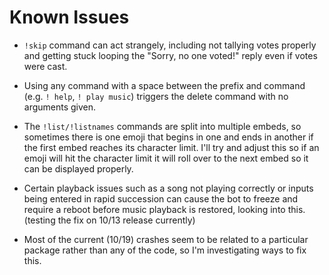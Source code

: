 # Known Issues

- `!skip` command can act strangely, including not tallying votes properly and getting stuck looping the "Sorry, no one voted!" reply even if votes were cast.

- Using any command with a space between the prefix and command (e.g. `! help`, `! play music`) triggers the delete command with no arguments given.

- The `!list/!listnames` commands are split into multiple embeds, so sometimes there is one emoji that begins in one and ends in another if the first embed reaches its character limit. I'll try and adjust this so if an emoji will hit the character limit it will roll over to the next embed so it can be displayed properly.

- Certain playback issues such as a song not playing correctly or inputs being entered in rapid succession can cause the bot to freeze and require a reboot before music playback is restored, looking into this. (testing the fix on 10/13 release currently)

- Most of the current (10/19) crashes seem to be related to a particular package rather than any of the code, so I'm investigating ways to fix this.